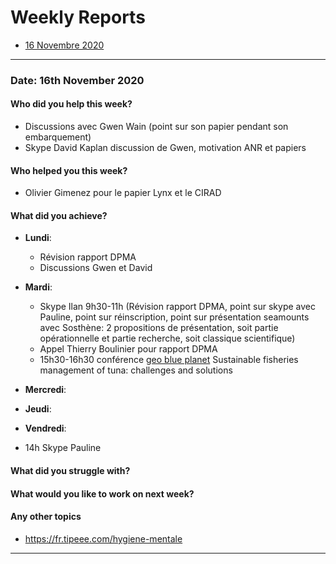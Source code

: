 # Weekly Reports

* [16 Novembre 2020](#date-16th-november-2020)

-------------------------------------------------------------------  

### Date: 16th November 2020

#### Who did you help this week?

* Discussions avec Gwen Wain (point sur son papier pendant son embarquement)
* Skype David Kaplan discussion de Gwen, motivation ANR et papiers

#### Who helped you this week?

* Olivier Gimenez pour le papier Lynx et le CIRAD

#### What did you achieve?

* **Lundi**: 
   * Révision rapport DPMA
   * Discussions Gwen et David

* **Mardi**: 
   * Skype Ilan 9h30-11h (Révision rapport DPMA, point sur skype avec Pauline, point sur réinscription, point sur présentation seamounts avec Sosthène: 2 propositions de présentation, soit partie opérationnelle et partie recherche, soit classique scientifique)
   * Appel Thierry Boulinier pour rapport DPMA
   * 15h30-16h30 conférence [geo blue planet](https://geoblueplanet.org/eo-for-tuna/) Sustainable fisheries management of tuna: challenges and solutions

* **Mercredi**: 

* **Jeudi**: 

* **Vendredi**: 
* 14h Skype Pauline

#### What did you struggle with?

#### What would you like to work on next week?

#### Any other topics

* https://fr.tipeee.com/hygiene-mentale

-------------------------------------------------------------------
